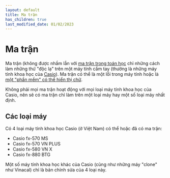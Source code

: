 ```yaml
---
layout: default
title: Ma trận
has_children: true
last_modified_date: 01/02/2023
---
```


# Ma trận
Ma trận (không được nhầm lẫn với [ma trận trong toán học](https://vi.wikipedia.org/wiki/Ma_tr%E1%BA%ADn_(to%C3%A1n_h%E1%BB%8Dc)) chỉ những cách làm những thứ "độc lạ" trên một máy tính cầm tay (thường là những máy tính khoa học của [Casio](https://vi.wikipedia.org/wiki/Casio)). Ma trận có thể là một lỗi trong máy tính hoặc là [một "phần mềm" có thể hiển thị chữ](/thu-vien-ma-tran/docs/ma-tran/ma-tran-danh-chu.html).

Không phải mọi ma trận hoạt động với mọi loại máy tính khoa học của Casio, nên sẽ có ma trận chỉ làm trên một loại máy hay một số loại máy nhất định.

## Các loại máy
Có 4 loại máy tính khoa học Casio (ở Việt Nam) có thể hoặc đã có ma trận:
- Casio fx-570 MS
- Casio fx-570 VN PLUS
- Casio fx-580 VN X
- Casio fx-880 BTG

Một số máy tính khoa học khác của Casio (cũng như những máy "clone" như Vinacal) chỉ là bản chỉnh sửa của 4 loại này.
